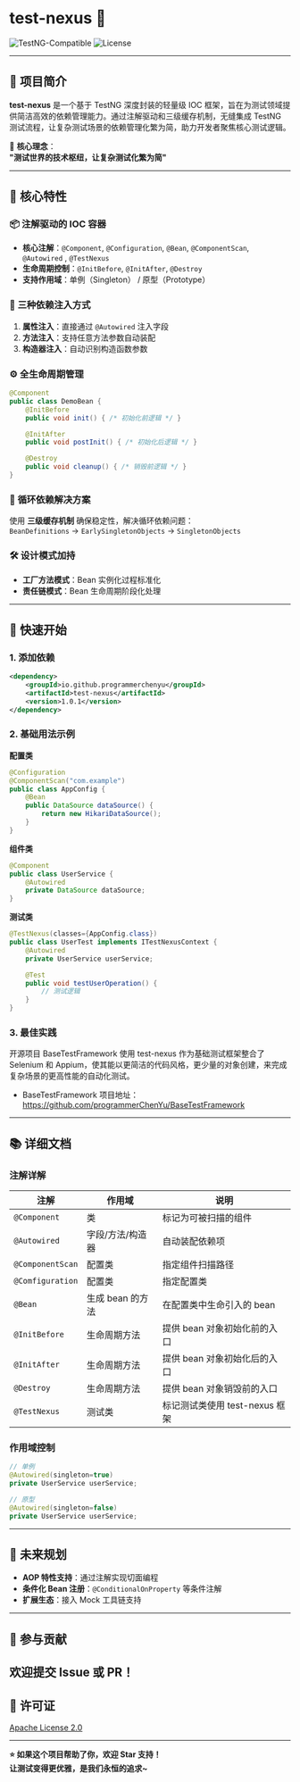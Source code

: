 

# test-nexus 🚀  

![TestNG-Compatible](https://img.shields.io/badge/TestNG-Compatible-brightgreen) ![License](https://img.shields.io/badge/License-Apache%202.0-blue.svg)

---

## 🌟 项目简介  
**test-nexus** 是一个基于 TestNG 深度封装的轻量级 IOC 框架，旨在为测试领域提供简洁高效的依赖管理能力。通过注解驱动和三级缓存机制，无缝集成 TestNG 测试流程，让复杂测试场景的依赖管理化繁为简，助力开发者聚焦核心测试逻辑。  

📌 **核心理念**：  
**"测试世界的技术枢纽，让复杂测试化繁为简"**  

---

## 🎯 核心特性  

### 📦 **注解驱动的 IOC 容器**  
- **核心注解**：`@Component`, `@Configuration`, `@Bean`, `@ComponentScan`, `@Autowired` , `@TestNexus`  
- **生命周期控制**：`@InitBefore`, `@InitAfter`, `@Destroy`  
- **支持作用域**：单例（Singleton） / 原型（Prototype）  

### 🔄 **三种依赖注入方式**  
1. **属性注入**：直接通过 `@Autowired` 注入字段  
2. **方法注入**：支持任意方法参数自动装配  
3. **构造器注入**：自动识别构造函数参数  

### ⚙️ **全生命周期管理**  
```java
@Component
public class DemoBean {
    @InitBefore
    public void init() { /* 初始化前逻辑 */ }

    @InitAfter
    public void postInit() { /* 初始化后逻辑 */ }

    @Destroy
    public void cleanup() { /* 销毁前逻辑 */ }
}
```

### 🧠 **循环依赖解决方案**  
使用 **三级缓存机制** 确保稳定性，解决循环依赖问题：  
`BeanDefinitions` → `EarlySingletonObjects` → `SingletonObjects`

### 🛠️ **设计模式加持**  
- **工厂方法模式**：Bean 实例化过程标准化  
- **责任链模式**：Bean 生命周期阶段化处理  

---

## 🚀 快速开始  

### 1. 添加依赖  
```xml
<dependency>
    <groupId>io.github.programmerchenyu</groupId>
    <artifactId>test-nexus</artifactId>
    <version>1.0.1</version>
</dependency>
```

### 2. 基础用法示例  
**配置类**  
```java
@Configuration
@ComponentScan("com.example")
public class AppConfig {
    @Bean
    public DataSource dataSource() {
        return new HikariDataSource();
    }
}
```

**组件类**  
```java
@Component
public class UserService {
    @Autowired
    private DataSource dataSource;
}
```

**测试类**  
```java
@TestNexus(classes={AppConfig.class})
public class UserTest implements ITestNexusContext {
    @Autowired
    private UserService userService;

    @Test
    public void testUserOperation() {
        // 测试逻辑
    }
}
```

### 3. 最佳实践

开源项目 BaseTestFramework 使用 test-nexus 作为基础测试框架整合了 Selenium 和 Appium，使其能以更简洁的代码风格，更少量的对象创建，来完成复杂场景的更高性能的自动化测试。

- BaseTestFramework 项目地址：https://github.com/programmerChenYu/BaseTestFramework

---

## 📚 详细文档  
### 注解详解  
| 注解             | 作用域           | 说明                           |
| ---------------- | ---------------- | ------------------------------ |
| `@Component`     | 类               | 标记为可被扫描的组件           |
| `@Autowired`     | 字段/方法/构造器 | 自动装配依赖项                 |
| `@ComponentScan` | 配置类           | 指定组件扫描路径               |
| `@Comfiguration` | 配置类           | 指定配置类                     |
| `@Bean`          | 生成 bean 的方法 | 在配置类中生命引入的 bean      |
| `@InitBefore`    | 生命周期方法     | 提供 bean 对象初始化前的入口   |
| `@InitAfter`     | 生命周期方法     | 提供 bean 对象初始化后的入口   |
| `@Destroy`       | 生命周期方法     | 提供 bean 对象销毁前的入口     |
| `@TestNexus`     | 测试类           | 标记测试类使用 test-nexus 框架 |

### 作用域控制  
```java
// 单例
@Autowired(singleton=true)
private UserService userService;

// 原型
@Autowired(singleton=false)
private UserService userService;
```

---

## 🌈 未来规划  
- **AOP 特性支持**：通过注解实现切面编程  
- **条件化 Bean 注册**：`@ConditionalOnProperty` 等条件注解  
- **扩展生态**：接入 Mock 工具链支持  

---

## 🤝 参与贡献  
欢迎提交 Issue 或 PR！  
---

## 📜 许可证  

[Apache License 2.0](https://www.apache.org/licenses/LICENSE-2.0) 

---

**⭐ 如果这个项目帮助了你，欢迎 Star 支持！**  
**让测试变得更优雅，是我们永恒的追求~**
